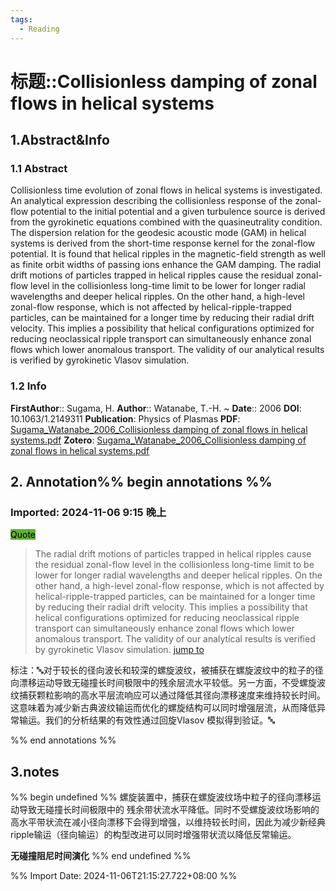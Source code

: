 ```yaml
---
tags:
  - Reading
---
```

# 标题::Collisionless damping of zonal flows in helical systems

## 1.Abstract&Info
### 1.1 Abstract
Collisionless time evolution of zonal flows in helical systems is investigated. An analytical expression describing the collisionless response of the zonal-flow potential to the initial potential and a given turbulence source is derived from the gyrokinetic equations combined with the quasineutrality condition. The dispersion relation for the geodesic acoustic mode (GAM) in helical systems is derived from the short-time response kernel for the zonal-flow potential. It is found that helical ripples in the magnetic-field strength as well as finite orbit widths of passing ions enhance the GAM damping. The radial drift motions of particles trapped in helical ripples cause the residual zonal-flow level in the collisionless long-time limit to be lower for longer radial wavelengths and deeper helical ripples. On the other hand, a high-level zonal-flow response, which is not affected by helical-ripple-trapped particles, can be maintained for a longer time by reducing their radial drift velocity. This implies a possibility that helical configurations optimized for reducing neoclassical ripple transport can simultaneously enhance zonal flows which lower anomalous transport. The validity of our analytical results is verified by gyrokinetic Vlasov simulation.

### 1.2 Info
**FirstAuthor**:: Sugama, H. 
**Author**:: Watanabe, T.-H. 
~
**Date**:: 2006
**DOI**: 10.1063/1.2149311
**Publication**: Physics of Plasmas
**PDF**: [Sugama_Watanabe_2006_Collisionless damping of zonal flows in helical systems.pdf](file://E:\Zotero\storage\V2KGY8H9\Sugama_Watanabe_2006_Collisionless%20damping%20of%20zonal%20flows%20in%20helical%20systems.pdf)
**Zotero**: [Sugama_Watanabe_2006_Collisionless damping of zonal flows in helical systems.pdf](zotero://select/library/items/V2KGY8H9)


## 2. Annotation%% begin annotations %%


### Imported: 2024-11-06 9:15 晚上


<mark style="background-color: #5fb236">Quote</mark>
>The radial drift motions of particles trapped in helical ripples cause the residual zonal-flow level in the collisionless long-time limit to be lower for longer radial wavelengths and deeper helical ripples. On the other hand, a high-level zonal-flow response, which is not affected by helical-ripple-trapped particles, can be maintained for a longer time by reducing their radial drift velocity. This implies a possibility that helical configurations optimized for reducing neoclassical ripple transport can simultaneously enhance zonal flows which lower anomalous transport. The validity of our analytical results is verified by gyrokinetic Vlasov simulation. [jump to](zotero://open-pdf/library/items/V2KGY8H9?page=2&annotation=VV2E9MYJ)

标注：🔤对于较长的径向波长和较深的螺旋波纹，被捕获在螺旋波纹中的粒子的径向漂移运动导致无碰撞长时间极限中的残余层流水平较低。另一方面，不受螺旋波纹捕获颗粒影响的高水平层流响应可以通过降低其径向漂移速度来维持较长时间。这意味着为减少新古典波纹输运而优化的螺旋结构可以同时增强层流，从而降低异常输运。我们的分析结果的有效性通过回旋Vlasov 模拟得到验证。🔤



%% end annotations %%

## 3.notes
%% begin undefined %%
螺旋装置中，捕获在螺旋波纹场中粒子的径向漂移运动导致无碰撞长时间极限中的 残余带状流水平降低。同时不受螺旋波纹场影响的高水平带状流在减小径向漂移下会得到增强，以维持较长时间，因此为减少新经典ripple输运（径向输运）的构型改进可以同时增强带状流以降低反常输运。

**无碰撞阻尼时间演化**
%% end undefined %%



%% Import Date: 2024-11-06T21:15:27.722+08:00 %%
